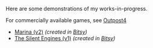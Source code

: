 Here are some demonstrations of my works-in-progress. 

For commercially available games, see [Outpost4](http://www.outpost4.net)

- [Marina (v2)](/mars.html) *(created in [Bitsy](bitsy.org))*
- [The Silent Engines (v1)](/silent.html) *(created in [Bitsy](bitsy.org))*

